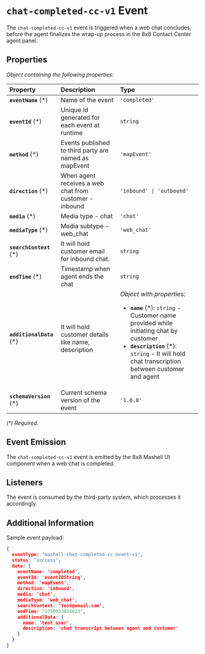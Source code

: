 # `chat-completed-cc-v1` Event

The `chat-completed-cc-v1` event is triggered when a web chat concludes, before the agent finalizes the wrap-up process in the 8x8 Contact Center agent panel.

## Properties

*Object containing the following properties:*

| Property                  | Description                                            | Type                                                                                                                                                                                                                                  |
| :------------------------ | :----------------------------------------------------- | :------------------------------------------------------------------------------------------------------------------------------------------------------------------------------------------------------------------------------------ |
| **`eventName`** (\*)      | Name of the event                                      | `'completed'`                                                                                                                                                                                                                         |
| **`eventId`** (\*)        | Unique Id generated for each event at runtime          | `string`                                                                                                                                                                                                                              |
| **`method`** (\*)         | Events published to third party are named as mapEvent  | `'mapEvent'`                                                                                                                                                                                                                          |
| **`direction`** (\*)      | When agent receives a web chat from customer - inbound | `'inbound' \| 'outbound'`                                                                                                                                                                                                             |
| **`media`** (\*)          | Media type - chat                                      | `'chat'`                                                                                                                                                                                                                              |
| **`mediaType`** (\*)      | Media subtype - web_chat                               | `'web_chat'`                                                                                                                                                                                                                          |
| **`searchContext`** (\*)  | It will hold customer email for inbound chat.          | `string`                                                                                                                                                                                                                              |
| **`endTime`** (\*)        | Timestamp when  agent ends the chat                    | `string`                                                                                                                                                                                                                              |
| **`additionalData`** (\*) | It will hold customer details like name, description   | *Object with properties:*<ul><li>**`name`** (\*): `string` - Customer name provided while initiating chat by customer</li><li>**`description`** (\*): `string` - It will hold chat transcription between customer and agent</li></ul> |
| **`schemaVersion`** (\*)  | Current schema version of the event                    | `'1.0.0'`                                                                                                                                                                                                                             |

*(\*) Required.*

## Event Emission

The `chat-completed-cc-v1` event is emitted by the 8x8 Mashell UI component when a web chat is completed.

## Listeners

The event is consumed by the third-party system, which processes it accordingly.

## Additional Information

Sample event payload:

```json
{
  eventType: "mashell-chat-completed-cc-event-v1",
  status: "success",
  data: {
    eventName: 'completed',
    eventId: 'eventIDString',
    method: 'mapEvent',
    direction: 'inbound',
    media: 'chat',
    mediaType: 'web_chat',
    searchContext: 'test@email.com',
    endTime: '1750053834823',
    additionalData: {
      name: 'test user',
      description: 'chat transcript between agent and customer'
    }
  }
}
```
